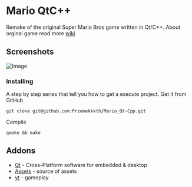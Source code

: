 # Mario QtC++
Remake of the original Super Mario Bros game written in Qt/C++.
About orginal game read more [wiki](https://en.wikipedia.org/wiki/Super_Mario_Bros.)

## Screenshots
![Image](https://user-images.githubusercontent.com/28188300/204806171-f5e7f791-88f5-464d-bb93-cdf9496f008b.gif)

### Installing
A step by step series  that tell you how to get a execute project.
Get it from GitHub
```
git clone git@github.com:Przemekkkth/Mario_Qt-Cpp.git
```
Compile
```
qmake && make
```

## Addons
* [Qt](https://www.qt.io/) - Cross-Platform software for embedded & desktop
* [Assets](https://webfussel.itch.io/more-bit-8-bit-mario) - source of assets
* [yt](https://youtu.be/dTcI_2RDFL4) - gameplay
